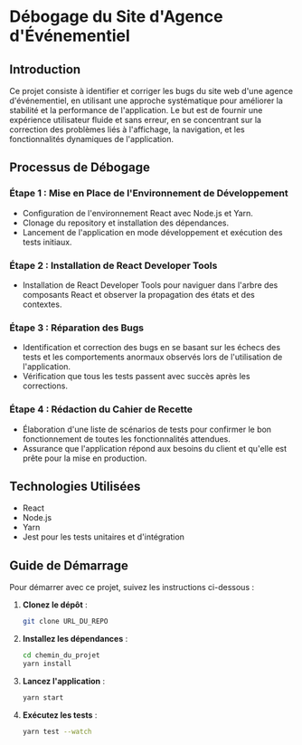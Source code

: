 # Débogage du Site d'Agence d'Événementiel

## Introduction

Ce projet consiste à identifier et corriger les bugs du site web d'une agence d'événementiel, en utilisant une approche systématique pour améliorer la stabilité et la performance de l'application. Le but est de fournir une expérience utilisateur fluide et sans erreur, en se concentrant sur la correction des problèmes liés à l'affichage, la navigation, et les fonctionnalités dynamiques de l'application.

## Processus de Débogage

### Étape 1 : Mise en Place de l'Environnement de Développement

- Configuration de l'environnement React avec Node.js et Yarn.
- Clonage du repository et installation des dépendances.
- Lancement de l'application en mode développement et exécution des tests initiaux.

### Étape 2 : Installation de React Developer Tools

- Installation de React Developer Tools pour naviguer dans l'arbre des composants React et observer la propagation des états et des contextes.

### Étape 3 : Réparation des Bugs

- Identification et correction des bugs en se basant sur les échecs des tests et les comportements anormaux observés lors de l'utilisation de l'application.
- Vérification que tous les tests passent avec succès après les corrections.

### Étape 4 : Rédaction du Cahier de Recette

- Élaboration d'une liste de scénarios de tests pour confirmer le bon fonctionnement de toutes les fonctionnalités attendues.
- Assurance que l'application répond aux besoins du client et qu'elle est prête pour la mise en production.

## Technologies Utilisées

- React
- Node.js
- Yarn
- Jest pour les tests unitaires et d'intégration

## Guide de Démarrage

Pour démarrer avec ce projet, suivez les instructions ci-dessous :

1. **Clonez le dépôt** :

    ```bash
    git clone URL_DU_REPO
    ```

2. **Installez les dépendances** :

    ```bash
    cd chemin_du_projet
    yarn install
    ```

3. **Lancez l'application** :

    ```bash
    yarn start
    ```

4. **Exécutez les tests** :

    ```bash
    yarn test --watch
    ```


